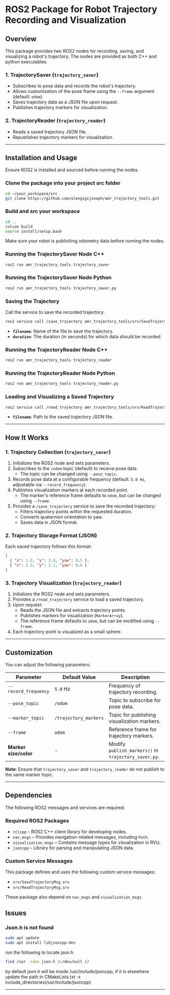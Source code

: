# ROS2 Package for Robot Trajectory Recording and Visualization

## Overview
This package provides two ROS2 nodes for recording, saving, and visualizing a robot's trajectory. The nodes are provided as both C++ and python executables.

### **1. TrajectorySaver (`trajectory_saver`)**
- Subscribes to pose data and records the robot's trajectory.
- Allows customization of the pose frame using the `--frame` argument (default: `odom`).
- Saves trajectory data as a JSON file upon request.
- Publishes trajectory markers for visualization.

### **2. TrajectoryReader (`trajectory_reader`)**
- Reads a saved trajectory JSON file.
- Republishes trajectory markers for visualization.

---

## Installation and Usage
Ensure ROS2 is installed and sourced before running the nodes.

### **Clone the package into your project src folder**
```sh
cd ~/your_workspace/src
git clone https://github.com/alengigijoseph/amr_trajectory_tools.git
```
### **Build and src your workspace**
```sh
cd ..
colcon build
source install/setup.bash
```
Make sure your robot is publishing odometry data before running the nodes.

### **Running the TrajectorySaver Node C++**
```sh
ros2 run amr_trajectory_tools trajectory_saver
```
### **Running the TrajectorySaver Node Python**
```sh
ros2 run amr_trajectory_tools trajectory_saver.py
```

### **Saving the Trajectory**
Call the service to save the recorded trajectory:
```sh
ros2 service call /save_trajectory amr_trajectory_tools/srv/SaveTrajectoryMsg "{filename: 'trajectory1', duration: 10.0}"
```
- **`filename`**: Name of the file to save the trajectory.  
- **`duration`**: The duration (in seconds) for which data should be recorded.  

### **Running the TrajectoryReader Node C++**
```sh
ros2 run amr_trajectory_tools trajectory_reader
```

### **Running the TrajectoryReader Node Python**
```sh
ros2 run amr_trajectory_tools trajectory_reader.py
```

### **Loading and Visualizing a Saved Trajectory**
```sh
ros2 service call /read_trajectory amr_trajectory_tools/srv/ReadTrajectoryMsg "{filename: '/path/to/file/trajectory1.json'}"
```
- **`filename`**: Path to the saved trajectory JSON file.  

---

## How It Works

### **1. Trajectory Collection (`trajectory_saver`)**
1. Initializes the ROS2 node and sets parameters.  
2. Subscribes to the `/odom` topic (default) to receive pose data.  
   - The topic can be changed using `--pose_topic`.  
3. Records pose data at a configurable frequency (default: `5.0 Hz`, adjustable via `--record_frequency`).  
4. Publishes visualization markers at each recorded point.  
   - The marker's reference frame defaults to `odom`, but can be changed using `--frame`.  
5. Provides a `/save_trajectory` service to save the recorded trajectory:  
   - Filters trajectory points within the requested duration.  
   - Converts quaternion orientation to yaw.  
   - Saves data in JSON format.  

### **2. Trajectory Storage Format (JSON)**
Each saved trajectory follows this format:
```json
[
  { "x": 1.0, "y": 2.0, "yaw": 0.5 },
  { "x": 1.2, "y": 2.1, "yaw": 0.6 }
]
```

### **3. Trajectory Visualization (`trajectory_reader`)**
1. Initializes the ROS2 node and sets parameters.  
2. Provides a `/read_trajectory` service to load a saved trajectory.  
3. Upon request:  
   - Reads the JSON file and extracts trajectory points.  
   - Publishes markers for visualization (`MarkerArray`).  
   - The reference frame defaults to `odom`, but can be modified using `--frame`.  
4. Each trajectory point is visualized as a small sphere.  

---

## Customization
You can adjust the following parameters:

| Parameter | Default Value | Description |
|-----------|-------------|-------------|
| `--record_frequency` | `5.0` Hz | Frequency of trajectory recording. |
| `--pose_topic` | `/odom` | Topic to subscribe for pose data. |
| `--marker_topic` | `/trajectory_markers` | Topic for publishing visualization markers. |
| `--frame` | `odom` | Reference frame for trajectory markers. |
| **Marker size/color** | - | Modify `publish_markers()` in `trajectory_saver.py`. |

**Note**: Ensure that `trajectory_saver` and `trajectory_reader` do not publish to the same marker topic.

---

## Dependencies
The following ROS2 messages and services are required:

### Required ROS2 Packages
- `rclcpp` – ROS2 C++ client library for developing nodes.
- `nav_msgs` – Provides navigation-related messages, including `Path`.
- `visualization_msgs` – Contains message types for visualization in RViz.
- `jsoncpp` – Library for parsing and manipulating JSON data.


### Custom Service Messages
This package defines and uses the following custom service messages:

- `srv/SaveTrajectoryMsg.srv`
- `srv/ReadTrajectoryMsg.srv`

These package also depend on `nav_msgs` and `visualization_msgs`.

## Issues
### **Json.h is not found**
```sh
sudo apt update
sudo apt install libjsoncpp-dev
```
run the following to locate json.h 

```sh
find /usr -name json.h 2>/dev/null //
```
by default json.h will be inside /usr/include/jsoncpp, if it is elsewhere update the path in CMakeLists.txt -> include_directories(/usr/include/jsoncpp) 



---

